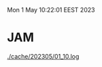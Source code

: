 Mon  1 May 10:22:01 EEST 2023
# JAM
<a href='./cache/202305/01_10.log'>./cache/202305/01_10.log</a>
